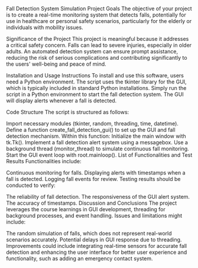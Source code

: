 Fall Detection System Simulation
Project Goals
The objective of your project is to create a real-time monitoring system that detects falls, potentially for use in healthcare or personal safety scenarios, particularly for the elderly or individuals with mobility issues.

Significance of the Project
This project is meaningful because it addresses a critical safety concern. Falls can lead to severe injuries, especially in older adults. An automated detection system can ensure prompt assistance, reducing the risk of serious complications and contributing significantly to the users' well-being and peace of mind.

Installation and Usage Instructions
To install and use this software, users need a Python environment. The script uses the tkinter library for the GUI, which is typically included in standard Python installations. Simply run the script in a Python environment to start the fall detection system. The GUI will display alerts whenever a fall is detected.

Code Structure
The script is structured as follows:

Import necessary modules (tkinter, random, threading, time, datetime).
Define a function create_fall_detection_gui() to set up the GUI and fall detection mechanism.
Within this function:
Initialize the main window with tk.Tk().
Implement a fall detection alert system using a messagebox.
Use a background thread (monitor_thread) to simulate continuous fall monitoring.
Start the GUI event loop with root.mainloop().
List of Functionalities and Test Results
Functionalities include:

Continuous monitoring for falls.
Displaying alerts with timestamps when a fall is detected.
Logging fall events for review.
Testing results should be conducted to verify:

The reliability of fall detection.
The responsiveness of the GUI alert system.
The accuracy of timestamps.
Discussion and Conclusions
The project leverages the course learnings in GUI development, threading for background processes, and event handling. Issues and limitations might include:

The random simulation of falls, which does not represent real-world scenarios accurately.
Potential delays in GUI response due to threading.
Improvements could include integrating real-time sensors for accurate fall detection and enhancing the user interface for better user experience and functionality, such as adding an emergency contact system.
